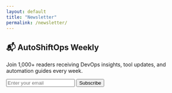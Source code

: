 ```yaml
---
layout: default
title: "Newsletter"
permalink: /newsletter/
---
```


<section class="page-section">
  <h1>📬 AutoShiftOps Weekly</h1>
  <p>Join 1,000+ readers receiving DevOps insights, tool updates, and automation guides every week.</p>

  <form action="https://subscribe-forms.beehiiv.com/82e8a094-ab5c-4e67-9fed-11ba8764f2a2" method="POST" class="newsletter-form">
    <input type="email" name="email" placeholder="Enter your email" required>
    <button type="submit">Subscribe</button>
  </form>
</section>
